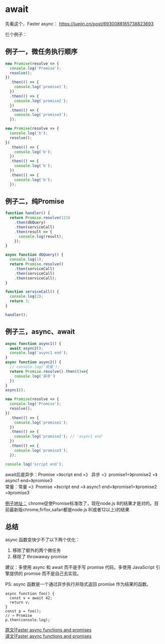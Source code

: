 # await

先看这个，Faster async： https://juejin.cn/post/6930088165738823693

仨个例子：

## 例子一，微任务执行顺序
```javascript
new Promise(resolve => {
  console.log('Promise');
  resolve();
})
  .then(() => {
    console.log('promise1');
  })
  .then(() => {
    console.log('promise2');
  })
  .then(() => {
    console.log('promise3');
  });

new Promise(resolve => {
  console.log('b');
  resolve();
})
  .then(() => {
    console.log('b');
  })
  .then(() => {
    console.log('b');
  })
  .then(() => {
    console.log('b');
  });


```

## 例子二，纯Promise

```javascript
function handler() {
  return Promise.resolve(123)
    .then(dbQuery)
    .then(serviceCall)
    .then(result => {
      console.log(result);
    });
}

async function dbQuery() {
  console.log(1);
  return Promise.resolve()
    .then(serviceCall)
    .then(serviceCall)
    .then(serviceCall);
}

function serviceCall() {
  console.log(2);
  return 3;
}

handler();

```
## 例子三，async、await

```javascript
async function async1() {
  await async2();
  console.log('async1 end');
}
async function async2() {
  // console.log('常量');
  return Promise.resolve().then(()=>{
    console.log('异步')
  })
}
async1();

new Promise(resolve => {
  console.log('Promise');
  resolve();
})
  .then(() => {
    console.log('promise1');
  })
  .then(() => {
    console.log('promise2'); // 'async1 end'
  })
  .then(() => {
    console.log('promise3');
  });

console.log('script end');
```


await后是异步：Promise =》script end =》 异步 =》promise1=》promise2 =》async1 end=》promise3  
常量：常量 =》Promise =》script end =》 async1 end=》promise1=》promise2 =》promise3


[例子地址：](https://github.com/LuckyWinty/fe-weekly-questions/issues/17)
chrome促使Promise标准改了，现在node.js 8的结果才是对的。目前最新版chrome,firfox,safari都是node.js 8(或者12以上)的结果

## 总结

async 函数变快少不了以下两个优化：  

1. 移除了额外的两个微任务
2. 移除了 throwaway promise

建议：多使用 async 和 await 而不是手写 promise 代码，多使用 JavaScript 引擎提供的 promise 而不是自己去实现。  


PS:
async 函数是一个通过异步执行并隐式返回 promise 作为结果的函数。

```
async function foo() {
  const v = await 42;
  return v;
}
const p = foo();
// → Promise
p.then(console.log);

```


[原文|Faster async functions and promises](https://v8.dev/blog/fast-async)  
[译文|Faster async functions and promises](https://juejin.cn/post/6930088165738823693)
